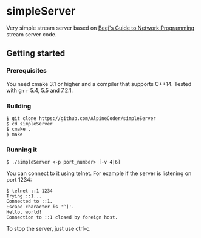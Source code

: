 # simpleServer
Very simple stream server based on [Beej's Guide to Network Programming](http://beej.us/guide/bgnet/html/multi/index.html) stream server code.

## Getting started

### Prerequisites

You need cmake 3.1 or higher and a compiler that supports C++14. Tested with g++ 5.4, 5.5 and 7.2.1.

### Building

```
$ git clone https://github.com/AlpineCoder/simpleServer
$ cd simpleServer
$ cmake .
$ make
```

### Running it

```
$ ./simpleServer <-p port_number> [-v 4|6]
```

You can connect to it using telnet. For example if the server is listening on port 1234:
```
$ telnet ::1 1234
Trying ::1...
Connected to ::1.
Escape character is '^]'.
Hello, world!
Connection to ::1 closed by foreign host.
```

To stop the server, just use ctrl-c.

